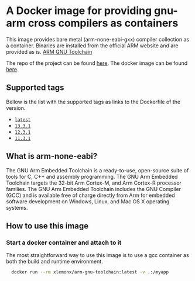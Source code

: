 # A Docker image for providing gnu-arm cross compilers as containers

This image provides bare metal (arm-none-eabi-gxx) compiler collection as a container.
Binaries are installed from the official ARM website and are provided as is.
[ARM GNU Toolchain](https://developer.arm.com/downloads/-/arm-gnu-toolchain-downloads)

The repo of the project can be found [here](https://github.com/X-Lemon-X/arm-gnu-toolchain).
The docker image can be found [here](https://hub.docker.com/r/xlemonx/arm-gnu-toolchain).

## Supported tags

Bellow is the list with the supported tags as links to the Dockerfile of the version.
  * [`latest`]()
  * [`13.3.1`]() 
  * [`12.3.1`]()
  * [`11.3.1`]()

## What is arm-none-eabi?

The GNU Arm Embedded Toolchain is a ready-to-use, open-source suite of tools for C, C++ and assembly programming. The GNU Arm Embedded Toolchain targets the 32-bit Arm Cortex-M, and Arm Cortex-R processor families. The GNU Arm Embedded Toolchain includes the GNU Compiler (GCC) and is available free of charge directly from Arm for embedded software development on Windows, Linux, and Mac OS X operating systems.


## How to use this image

### Start a docker container and attach to it

The most straightforward way to use this image is to use a gcc container as both the build and runtime environment.
```bash
  docker run --rm xlemonx/arm-gnu-toolchain:latest -v .:/myapp
```